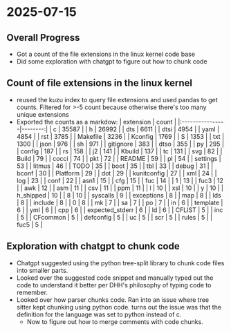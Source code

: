 # 2025-07-15

## Overall Progress
- Got a count of the file extensions in the linux kernel code base
- Did some exploration with chatgpt to figure out how to chunk code

## Count of file extensions in the linux kernel
- reused the kuzu index to query file extensions and used pandas to get counts. Filtered for >-5 count because otherwise there's too many unique extensions
- Exported the counts as a markdow:
    | extension       |   count |
    |:----------------|--------:|
    | c               |   35587 |
    | h               |   26992 |
    | dts             |    6611 |
    | dtsi            |    4954 |
    | yaml            |    4854 |
    | rst             |    3785 |
    | Makefile        |    3236 |
    | Kconfig         |    1769 |
    | S               |    1353 |
    | txt             |    1300 |
    | json            |     976 |
    | sh              |     971 |
    | gitignore       |     383 |
    | dtso            |     355 |
    | py              |     295 |
    | config          |     187 |
    | rs              |     158 |
    | j2              |     141 |
    | Kbuild          |     137 |
    | tc              |     131 |
    | svg             |      82 |
    | Build           |      79 |
    | cocci           |      74 |
    | pkt             |      72 |
    | README          |      59 |
    | pl              |      54 |
    | settings        |      53 |
    | litmus          |      46 |
    | TODO            |      35 |
    | boot            |      35 |
    | tbl             |      33 |
    | debug           |      31 |
    | bconf           |      30 |
    | Platform        |      29 |
    | dot             |      29 |
    | kunitconfig     |      27 |
    | xml             |      24 |
    | log             |      23 |
    | conf            |      22 |
    | asn1            |      15 |
    | cfg             |      15 |
    | fuc             |      14 |
    | 1               |      13 |
    | fuc3            |      12 |
    | awk             |      12 |
    | asm             |      11 |
    | csv             |      11 |
    | ppm             |      11 |
    | l               |      10 |
    | xsl             |      10 |
    | y               |      10 |
    | h_shipped       |      10 |
    | 8               |      10 |
    | syscalls        |       9 |
    | exceptions      |       8 |
    | map             |       8 |
    | lds             |       8 |
    | include         |       8 |
    | 0               |       8 |
    | mk              |       7 |
    | sa              |       7 |
    | po              |       7 |
    | in              |       6 |
    | template        |       6 |
    | yml             |       6 |
    | cpp             |       6 |
    | expected_stderr |       6 |
    | ld              |       6 |
    | CFLIST          |       5 |
    | inc             |       5 |
    | CFcommon        |       5 |
    | defconfig       |       5 |
    | uc              |       5 |
    | scr             |       5 |
    | rules           |       5 |
    | fuc5            |       5 |

## Exploration with chatgpt to chunk code
- Chatgpt suggested using the python tree-split library to chunk code files into smaller parts.
- Looked over the suggested code snippet and manually typed out the code to understand it better per DHH's philosophy of typing code to remember.
- Looked over how parser chunks code. Ran into an issue where tree sitter kept chunking using python code. turns out the issue was that the definition for the language was set to python instead of c.
  - Now to figure out how to merge comments with code chunks. 